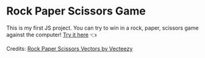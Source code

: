 # Rock Paper Scissors Game
This is my first JS project. You can try to win in a rock, paper, scissors game against the computer!
[Try it here](https://eme-rod.github.io/rockPaperScissors/) :point_left:

Credits:
<a href="https://www.vecteezy.com/free-vector/rock-paper-scissors">Rock Paper Scissors Vectors by Vecteezy</a>
